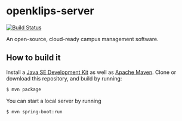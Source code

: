 # openklips-server
[![Build Status](https://travis-ci.org/patrickp89/openklips-server.svg?branch=master)](https://travis-ci.org/patrickp89/openklips-server)

An open-source, cloud-ready campus management software.

## How to build it
Install a [Java SE Development Kit](https://www.oracle.com/technetwork/java/javase/downloads/index.html) as well
as [Apache Maven](https://maven.apache.org/). Clone or download this repository, and build by running:
```bash
$ mvn package
```
You can start a local server by running
```bash
$ mvn spring-boot:run
```
